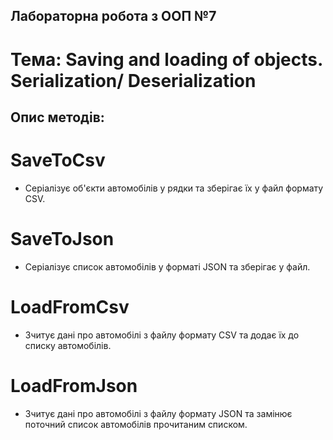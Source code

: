 ## Лабораторна робота з OOП №7

# Тема: Saving and loading of objects. Serialization/ Deserialization

## Опис методів:

# SaveToCsv

- Серіалізує об'єкти автомобілів у рядки та зберігає їх у файл формату CSV.

# SaveToJson

- Серіалізує список автомобілів у форматі JSON та зберігає у файл.

# LoadFromCsv 

- Зчитує дані про автомобілі з файлу формату CSV та додає їх до списку автомобілів.

# LoadFromJson

- Зчитує дані про автомобілі з файлу формату JSON та замінює поточний список автомобілів прочитаним списком.

